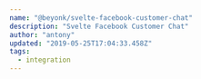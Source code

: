 ```yaml
---
name: "@beyonk/svelte-facebook-customer-chat"
description: "Svelte Facebook Customer Chat"
author: "antony"
updated: "2019-05-25T17:04:33.458Z"
tags: 
  - integration
---
```

